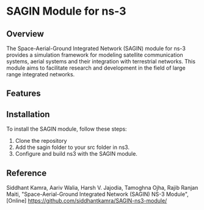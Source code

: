 # SAGIN Module for ns-3

## Overview
The Space-Aerial-Ground Integrated Network (SAGIN) module for ns-3 provides a simulation framework for modeling satellite communication systems, aerial systems and their integration with terrestrial networks. This module aims to facilitate research and development in the field of large range integrated networks.

## Features

## Installation
To install the SAGIN module, follow these steps:

1. Clone the repository
2. Add the sagin folder to your src folder in ns3.
3. Configure and build ns3 with the SAGIN module.

## Reference
Siddhant Kamra, Aariv Walia, Harsh V. Jajodia, Tamoghna Ojha, Rajib Ranjan Maiti, "Space-Aerial-Ground Integrated Network (SAGIN) NS-3 Module", [Online] https://github.com/siddhantkamra/SAGIN-ns3-module/
